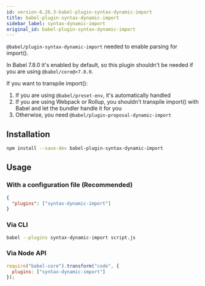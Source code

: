 ```yaml
---
id: version-6.26.3-babel-plugin-syntax-dynamic-import
title: babel-plugin-syntax-dynamic-import
sidebar_label: syntax-dynamic-import
original_id: babel-plugin-syntax-dynamic-import
---
```


`@babel/plugin-syntax-dynamic-import` needed to enable parsing for import().

In Babel 7.8.0 it's enabled by default, so this plugin shouldn't be needed if you are using `@babel/core@>7.8.0`.

If you want to transpile import():

1. If you are using `@babel/preset-env`, it's automatically handled
2. If you are using Webpack or Rollup, you shouldn't transpile import() with Babel and let the bundler handle it for you
3. Otherwise, you need `@babel/plugin-proposal-dynamic-import`

## Installation

```sh
npm install --save-dev babel-plugin-syntax-dynamic-import
```

## Usage

### With a configuration file (Recommended)

```json
{
  "plugins": ["syntax-dynamic-import"]
}
```

### Via CLI

```sh
babel --plugins syntax-dynamic-import script.js
```

### Via Node API

```javascript
require("babel-core").transform("code", {
  plugins: ["syntax-dynamic-import"]
});
```

